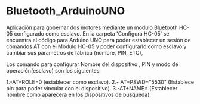 # Bluetooth_ArduinoUNO

Aplicación para gobernar dos motores mediante un modulo Bluetooth HC-05 configurado como esclavo.
En la carpeta 'Configura HC-05' se encuentra el código para Arduino UNO para poder establecer un sesión de comandos AT 
con el Modulo HC-05 y poder configurarlo como esclavo y cambiar sus parametros de fábrica (nombre, PIN, ETC),

Los comando para configurar Nombre del dispositivo , PIN y modo de operación(esclavo) son los siguientes:

1.-AT+ROLE=0 (establecer como esclavo).
2.- AT+PSWD="5530" (Establece pin para poder vincular con el dispositivo).
3.-AT+NAME=<Nombre> (Establecer nombre como aparecerá en los dispositivos de búsqueda).

